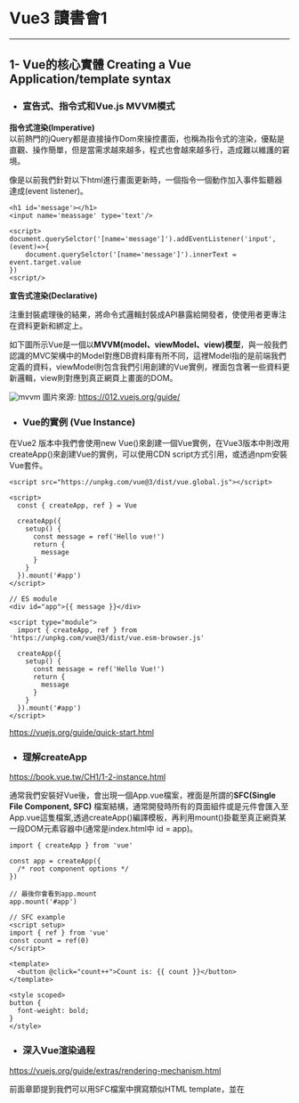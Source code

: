 # Vue3 讀書會1


---
## 1- Vue的核心實體 Creating a Vue Application/template syntax

* ### 宣告式、指令式和Vue.js MVVM模式
**指令式渲染(Imperative)**   
以前熱門的jQuery都是直接操作Dom來操控畫面，也稱為指令式的渲染，優點是直觀、操作簡單，但是當需求越來越多，程式也會越來越多行，造成難以維護的窘境。

像是以前我們針對以下html進行畫面更新時，一個指令一個動作加入事件監聽器達成(event listener)。

```
<h1 id='message'></h1>
<input name='meassage' type='text'/>

<script>
document.querySelctor('[name='message']').addEventListener('input',(event)=>{
    document.querySelctor('[name='message']').innerText = event.target.value
})
<script/>
```
**宣告式渲染(Declarative)**   

注重封裝處理後的結果，將命令式邏輯封裝成API暴露給開發者，使使用者更專注在資料更新和綁定上。

如下圖所示Vue是一個以**MVVM(model、viewModel、view)模型**，與一般我們認識的MVC架構中的Model對應DB資料庫有所不同，這裡Model指的是前端我們定義的資料，viewModel則包含我們引用創建的Vue實例，裡面包含著一些資料更新邏輯，view則對應到真正網頁上畫面的DOM。

![mvvm](https://github.com/yhosutun2490/Vue3_Tech/assets/71853581/f56db56d-eea8-4830-8309-9cfa221254b9)
圖片來源: https://012.vuejs.org/guide/ 

* ### Vue的實例 (Vue Instance)
在Vue2 版本中我們會使用new Vue()來創建一個Vue實例，在Vue3版本中則改用createApp()來創建Vue的實例，可以使用CDN script方式引用，或透過npm安裝Vue套件。
```
<script src="https://unpkg.com/vue@3/dist/vue.global.js"></script>

<script>
  const { createApp, ref } = Vue

  createApp({
    setup() {
      const message = ref('Hello vue!')
      return {
        message
      }
    }
  }).mount('#app')
</script>

// ES module
<div id="app">{{ message }}</div>

<script type="module">
  import { createApp, ref } from 'https://unpkg.com/vue@3/dist/vue.esm-browser.js'

  createApp({
    setup() {
      const message = ref('Hello Vue!')
      return {
        message
      }
    }
  }).mount('#app')
</script>
```
https://vuejs.org/guide/quick-start.html

* ### 理解createApp

https://book.vue.tw/CH1/1-2-instance.html

通常我們安裝好Vue後，會出現一個App.vue檔案，裡面是所謂的**SFC(Single File Component, SFC)** 檔案結構，通常開發時所有的頁面組件或是元件會匯入至App.vue這隻檔案,透過createApp()編譯模板，再利用mount()掛載至真正網頁某一段DOM元素容器中(通常是index.html中 id = app)。

```
import { createApp } from 'vue'

const app = createApp({
  /* root component options */
})

// 最後你會看到app.mount
app.mount('#app')

```
```
// SFC example
<script setup>
import { ref } from 'vue'
const count = ref(0)
</script>

<template>
  <button @click="count++">Count is: {{ count }}</button>
</template>

<style scoped>
button {
  font-weight: bold;
}
</style>
```

* ### 深入Vue渲染過程
https://vuejs.org/guide/extras/rendering-mechanism.html

前面章節提到我們可以用SFC檔案中撰寫類似HTML template，並在<script>標籤中撰寫資料變數或使用Vue響應式API等，然後透過Vue3 提供的 **createApp()和mount()** 方法，掛載至真正網頁上DOM達成畫面更新。  

不難想像Vue框架其中應該透過某些轉換機制，最後呼叫innerText、innerHTML等瀏覽器才有的操作DOM API去更新。

Vue SFC檔案(template、script和style標籤)通常需要經過 **編譯(compile)**，最後變成一包JS物件利用Vue 提供的**渲染函式(render function)** 產生**虛擬DOM (Virtual DOM)**，最後掛載入真正的網頁DOM中。

我們可以歸納整理出Vue初次選染畫面其中的幾個步驟:
* 編譯-compile
* 渲染函數-render
* 虛擬DOM (Virtual DOM)
* 掛載入真實網頁上 - mount to Real DOM

<img width="688" alt="render-pipeline sMZx_5WY" src="https://github.com/yhosutun2490/Vue3_Tech/assets/71853581/984a0057-2971-4636-9a07-78eef957b61c">

圖片來源: https://vuejs.org/guide/extras/rendering-mechanism.html

#### SFC compiler 編譯過程簡介
常常利用Vue SFC檔案開發，可以在template裡撰寫類似HTML的形式開發畫面HTML結構，應該常常想我是在寫真正的HTML嗎?，我們用下列程式碼來思考一下:
                            
在SFC檔案中我們可以用**雙括號綁定資料變數、@click Vue提供的事件語法糖等，或者用一些JS表達式來計算程式**都是可以的，不過原生HTML似乎沒有這種寫法。                          
```
<template>
 <button @click="count++">
  {{ count }}
  {{ conut ++ }}
 </button>
</template>
```
確實這些在SFC檔案確實有一段Vue插件`@vue/compiler-sfc`負責編譯過程，轉成一段帶有描述屬性的JS物件，稱之為**Vnode**  
https://vue-js.com/learn-vue/complie/#_3-%E6%95%B4%E4%BD%93%E6%B8%B2%E6%9F%93%E6%B5%81%E7%A8%8B
```
const vnode = {
  type: 'div',
  props: {
    id: 'hello'
  },
  children: [
    /* more vnodes */
  ]
}
```  
https://vuejs.org/guide/extras/rendering-mechanism.html#virtual-dom   
                            
讓我們來理解官方文件對Vnode和virtual DOM的關係解釋:

**同樣的所產生的Vnode仍然為一段JS物件，並且為virtual DOM組成的最小單位**。
                            
> Here, **vnode is a plain JavaScript object (a "virtual node")** representing a element. It contains all the information that we need to create the actual element. It also contains more children vnodes, **which makes it the root of a virtual DOM tree**.

**這裡也可以了解到Vue其實也有引入現代框架Virutal DOM概念，簡單來說模板編譯完成後會形成Virtual DOM Tree，框架會比較前後差異後，用最小幅度有效率地去操作網頁真實DOM的更新**。

![渲染過程](https://github.com/yhosutun2490/Vue3_Tech/assets/71853581/9f7093e7-610a-45b0-9eca-9bda627ae0b8)

圖片來源:　https://vue-js.com/learn-vue/complie/#_3-%E6%95%B4%E4%BD%93%E6%B8%B2%E6%9F%93%E6%B5%81%E7%A8%8B

在學習其他框架像React等一定也聽過**比較differ**或**協調reconciliation**這類專有名詞，是發生在當有資料或模板更新時新舊Virtual DOM比較過程。

### Vue3 生命週期 setup()
https://vuejs.org/guide/essentials/lifecycle.html#lifecycle-diagram

本章是初次理解Vue createApp()使用，不帶入太多生命週期函數使用細節，我們用宏觀方式理解新的**compositon API setup()** 到底在執行什麼事:
* 首先引入Vue創建實例後，我們在SFC檔案裡面可能會定義一些資料表定ref()、reactive()等，這些是包在Vue實例下的方法，我們必須等它創建完實例後才能使用，這是setup()生命週期函式基本用法。
* 之後SFC檔案中的tempalte、script標籤才進入編譯，告訴渲染函式我該形成怎樣的vnode大節點物件，描述什麼樣的特徵 ex: 資料綁定、遇到那些vue提供的方法等。

![lifecycle DLmSwRQE](https://github.com/yhosutun2490/Vue3_Tech/assets/71853581/b06de896-46b4-4c4c-86fb-77b5732be526)

圖片來源: https://vuejs.org/guide/essentials/lifecycle.html#lifecycle-diagram

小疑問:
上圖中Has pre-compiled template路徑是什麼?  
https://vuejs.org/guide/extras/render-function.html#vnodes-must-be-unique   
因為template模板需要經過編譯，而Vue也提供vnode產生函數，能夠直接創建vnode。
```
import { ref, h } from 'vue'

export default {
  props: {
    /* ... */
  },
  setup(props) {
    const count = ref(1)

    // return the render function
    return () => h('div', props.msg + count.value)
  }
}
```                     
              
### 補充-Vue3 新增的模板編譯優化更新:
https://cn.vuejs.org/guide/extras/rendering-mechanism#compiler-informed-virtual-dom

一般來說Virtual DOM都是忠實呈現前後樣板或資料流差異的比對去進行更新，而Vue 針對compiler過程進行了一些模板template標記，畢竟重新渲染時一律創建新舊Virtual DOM仍舊會對記憶體造成一些空間上耗損。
* 靜態提升- 對於雙括號綁定的資料變數視作可能更新的node
```
<div>
  <div>foo</div> <!-- 需提升 -->
  <div>bar</div> <!-- 需提升 -->
  <div>{{ dynamic }}</div>
</div>
```
* 編譯後vnode打平- DOM tree結構打平，比起槽狀結構對於比較搜尋會更有效率
```
<div> <!-- root block -->
  <div>...</div>         <!-- 不会追踪 -->
  <div :id="id"></div>   <!-- 要追踪 -->
  <div>                  <!-- 不会追踪 -->
    <div>{{ bar }}</div> <!-- 要追踪 -->
  </div>
</div>
div (block root)
- div 带有 :id 绑定
- div 带有 {{ bar }} 绑定
```


